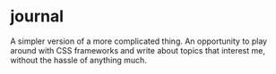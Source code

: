 # journal
A simpler version of a more complicated thing. An opportunity to play around with CSS frameworks and write about topics that interest me, without the hassle of anything much.
